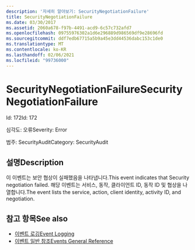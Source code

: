 ```yaml
---
description: '자세히 알아보기: SecurityNegotiationFailure'
title: SecurityNegotiationFailure
ms.date: 03/30/2017
ms.assetid: 2060a678-f97b-4491-acd9-6c57c732afd7
ms.openlocfilehash: 09755976302a1d6e296889d986569df9e28696fd
ms.sourcegitcommit: ddf7edb67715a5b9a45e3dd44536dabc153c1de0
ms.translationtype: MT
ms.contentlocale: ko-KR
ms.lasthandoff: 02/06/2021
ms.locfileid: "99736000"
---
```

# <a name="securitynegotiationfailure"></a><span data-ttu-id="425a5-103">SecurityNegotiationFailure</span><span class="sxs-lookup"><span data-stu-id="425a5-103">SecurityNegotiationFailure</span></span>

<span data-ttu-id="425a5-104">Id: 172</span><span class="sxs-lookup"><span data-stu-id="425a5-104">Id: 172</span></span>  
  
 <span data-ttu-id="425a5-105">심각도: 오류</span><span class="sxs-lookup"><span data-stu-id="425a5-105">Severity: Error</span></span>  
  
 <span data-ttu-id="425a5-106">범주: SecurityAudit</span><span class="sxs-lookup"><span data-stu-id="425a5-106">Category: SecurityAudit</span></span>  
  
## <a name="description"></a><span data-ttu-id="425a5-107">설명</span><span class="sxs-lookup"><span data-stu-id="425a5-107">Description</span></span>  

 <span data-ttu-id="425a5-108">이 이벤트는 보안 협상이 실패했음을 나타냅니다.</span><span class="sxs-lookup"><span data-stu-id="425a5-108">This event indicates that Security negotiation failed.</span></span> <span data-ttu-id="425a5-109">해당 이벤트는 서비스, 동작, 클라이언트 ID, 동작 ID 및 협상을 나열합니다.</span><span class="sxs-lookup"><span data-stu-id="425a5-109">The event lists the service, action, client identity, activity ID, and negotiation.</span></span>  
  
## <a name="see-also"></a><span data-ttu-id="425a5-110">참고 항목</span><span class="sxs-lookup"><span data-stu-id="425a5-110">See also</span></span>

- [<span data-ttu-id="425a5-111">이벤트 로깅</span><span class="sxs-lookup"><span data-stu-id="425a5-111">Event Logging</span></span>](index.md)
- [<span data-ttu-id="425a5-112">이벤트 일반 참조</span><span class="sxs-lookup"><span data-stu-id="425a5-112">Events General Reference</span></span>](events-general-reference.md)

